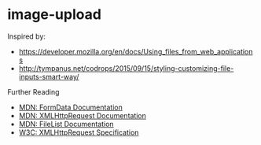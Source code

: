 # image-upload

Inspired by:
  
  * https://developer.mozilla.org/en/docs/Using_files_from_web_applications
  * http://tympanus.net/codrops/2015/09/15/styling-customizing-file-inputs-smart-way/

Further Reading

  * [MDN: FormData Documentation](https://developer.mozilla.org/en-US/docs/Web/API/FormData)
  * [MDN: XMLHttpRequest Documentation](https://developer.mozilla.org/en-US/docs/Web/API/XMLHttpRequest)
  * [MDN: FileList Documentation](https://developer.mozilla.org/en-US/docs/Web/API/FileList)
  * [W3C: XMLHttpRequest Specification](http://www.w3.org/TR/XMLHttpRequest/)
  
